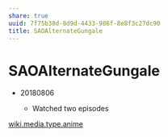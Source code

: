 ```yaml
---
share: true
uuid: 7f75b38d-8d9d-4433-986f-8e8f3c27dc90
title: SAOAlternateGungale
---
```

# SAOAlternateGungale
*   20180806
    
    *   Watched two episodes

[wiki.media.type.anime](/a0b15bdd-022a-4893-b12a-db25bfb5e041)